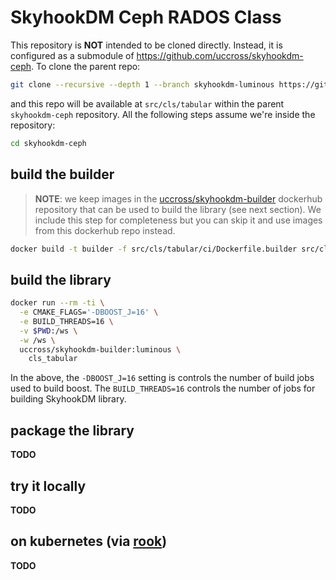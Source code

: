 # SkyhookDM Ceph RADOS Class

This repository is **NOT** intended to be cloned directly. Instead, it is configured 
as a submodule of <https://github.com/uccross/skyhookdm-ceph>. To clone the parent repo: 

```bash
git clone --recursive --depth 1 --branch skyhookdm-luminous https://github.com/uccross/skyhookdm-ceph
```

and this repo will be available at `src/cls/tabular` within the parent 
`skyhookdm-ceph` repository. All the following steps assume we're 
inside the repository:

```bash
cd skyhookdm-ceph
```

## build the builder

> **NOTE**: we keep images in the [uccross/skyhookdm-builder][skydh] 
> dockerhub repository that can be used to build the library (see next section).
> We include this step for completeness but you can skip it and use 
> images from this dockerhub repo instead.

[skydh]: https://hub.docker.com/r/uccross/skyhookdm-builder

```bash
docker build -t builder -f src/cls/tabular/ci/Dockerfile.builder src/cls/tabular/ci
```

## build the library

```bash
docker run --rm -ti \
  -e CMAKE_FLAGS='-DBOOST_J=16' \
  -e BUILD_THREADS=16 \
  -v $PWD:/ws \
  -w /ws \
  uccross/skyhookdm-builder:luminous \
    cls_tabular
```

In the above, the `-DBOOST_J=16` setting is controls the number of build
jobs used to build boost. The `BUILD_THREADS=16` controls the number of
jobs for building SkyhookDM library.

## package the library

**TODO**

## try it locally

**TODO**

## on kubernetes (via [rook](https://rook.io))

**TODO**
